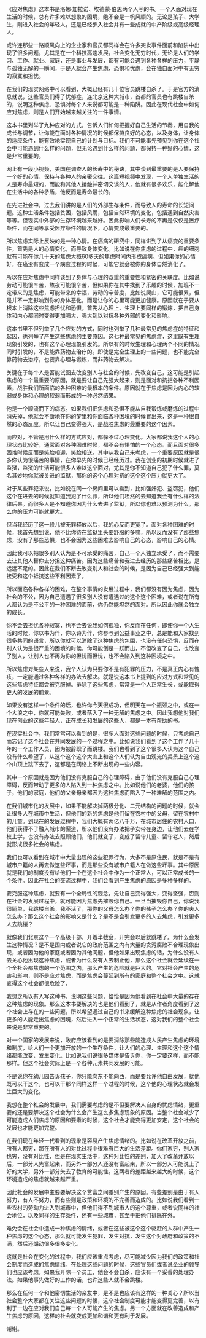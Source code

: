 《应对焦虑》这本书是洛娜·加拉诺、埃德蒙·伯恩两个人写的书。一个人面对现在生活的时候，总有许多难以想象的困境，绝不会是一帆风顺的。无论是孩子、大学生，刚进入社会的年轻人，还是已经步入社会并有一些成就的中产阶级或高级经理人。

或许连那些一路顺风向上的企业家和官员都同样会在许多突发事件面前和陷阱中出现了很多问题，尤其是在一个科技高速发展，社会变化无穷时代，无论是人们的学习、工作、就业、家庭，还是事业与发展，都有可能会遇到各种各样的压力，平静与孤独无解的一瞬间，于是人就会产生焦虑、恐惧和忧虑，会在独自面对中有无穷的寂寞和担忧。

在我们的现实网络中可以看到，大概已经有几十位官员跳楼自杀了。于是官方的消息就说，这些官员们得了忧郁症，连北京这种大城市，首都的官员也有跳楼自杀的，说明这种焦虑、恐惧对每个人来说都可能是一种陷阱。因此在现代社会中如何应对焦虑，则是人们开始越来越关注的一件事情。

这本书里列举了九种应对的方式，告诉人们如何把握好自己生活的节奏，用自我的成长与调节，让你能在面对各种情况的时候都保持良好的心态，以及身体，让身体的适应条件，能有效地实现自己的计划与目标。我们不可能事先预见到你在这个社会中可能遇到什么样的问题，但无论遇到什么样的问题，都保持一种好的心情，这是非常重要的。

网上有一段小视频，美国在调查人的长寿中的秘诀，其中谈到最重要的是人要保持一个好的心情，保持与各种人的亲密交往。这篇短视频中发现，一个人单独生活的人是寿命最短的，而能和其他人接触并密切交谈的人，他就有很多欢乐，能化解他在生活中的各种矛盾，他反而是寿命最长的。

在先进社会中，过去我们讲的是人们的外部生存条件，而导致人的寿命的长短问题。这种生活条件包括贫困，包括风雨，包括自然环境的变化，包括遇到自然灾害等等。但现实中外部的生存环境越来越好。因此影响人们长寿的不再是仅仅是医疗条件，而在同等享受医疗条件的情况下，心情变成最重要的。

所以焦虑实际上反映的是一种心情。在癌病的研究中，同样讲到了从癌变的重要条件，首先是人的心情变化，而导致身体变化。比如说在你焦虑的过程中，癌的细胞就有可能在你几十天的焦虑大概60多天的焦虑时间内形成癌病。但如果你的心情好，在癌没有变成一个病变过程的时候，可能它就会被你的身体自然消化了。

所以在应对焦虑中同样谈到了身体与心理的双重的重要性和紧密的关联度。比如说劳动可能很辛苦，熬夜可能很辛苦，但如果你在其中找到了乐趣的时候，加班不一定带来的是焦虑，可能带来的幸福，劳动的辛苦度，比如说爬山，它可能很累，但是并不一定影响到你的身体恶化，而是让你的心里可能更加健康。原因就在于要从根本上消除这些焦虑担忧和恐惧。首先从心理上、生理上要同样的锻炼，把自己身体和内心都同时变得更加强大，强大到以对抗各种外部的变化和影响。

这本书里不但列举了几个应对的方式，同时也列举了几种最常见的焦虑症的特征和起因，也列举了产生这些焦虑的主要原因。这七种最常见的焦虑症，这里既有生理现象引发的，也有这个心理现象引发的。所以有的时候生理和心理两个不同的情况同时引发的，不是能靠药物去治疗的。即使是完全生理上的一些问题，也不能完全靠药物去治疗，也要靠心理与锻炼，而非药物去解决。

关键在于每个人是否能试图去改变别人与社会的时候，先改变自己，这可能是引起焦虑的一个最重要的原因，就是要让自己先强大起来，则是面对和抗拒各种不利因素，战胜我们所面临的各种困难的最根本的条件。原因就在于焦虑是因为内心的软弱或身体和心理的软弱而形成的一种必然结果。

他是一个顺流而下的病态。如果我们把焦虑和恐惧不能从自我锻炼或磨炼的过程中消失掉，他就会不断地在你的梦里和你面临各种困境的时候冒出来，这是一种很自然的心态反应。所以让自己变得强大，是战胜焦虑的最重要的这个因素。 

而应对，不管是用什么样的方式应对，都躲不过心理变化。大家都说我这个人的心理状态比较好，通常面对各种困难时候，都不会有惧怕的一个心态。而且面对很多困难时候反而是笑脸相迎，笑脸相送。其中从我自己来考虑，一个重要原因就是很多你认为很痛苦的事情，在你早先的时候已经经历过。我在创业的初期时候就进了监狱，监狱的生活可能很多人难以这个面对，尤其是你不知道自己犯了什么罪，莫名其妙地你就被关进的监狱，那你的这个心理对抗的这个这个压力就更大了。

对于某些罪犯来说，比如说在同一个房间里可以看到，比如强奸犯、盗窃犯，他们这个在进去的时候就知道我犯了什么罪，所以他们坦然的去知道我会有什么样的法律后果。而很多人是不知道你因为什么去进了监狱，所以你也难以预测为什么。那么你的压力可能就更大。

但当我经历了这一段儿被无罪释放以后，我的心反而更宽了。面对各种困难的时候，我首先想到说，他不比你待在监狱里头要舒服的多嘛，所以反而没有了那些焦虑，没有了那些恐惧，也不会因为这些困难去影响自己的心态，影响自己的心情。

因此我可以把很多别人认为是不可承受的痛苦，自己一个人独立承受了，而不需要去让其他人替你去分担这种痛苦。因为这些痛苦和我过去经历的那些痛苦相比，是远远不足的。因此在我们不断去改变别人和社会的时候，是因为自己已经强大到能接受和这个抵抗这些不利因素了。

所以面临各种各样的困难，在整个事情的发展过程中，我们都没有因为焦虑，因为社会的不公，因为自己遭遇了很多别人没有遭遇过的这个这个困难，或者说在所有人都认为是不公平的一种困难的面前，你仍然能坦然的面对。所以因此你就会独立的成长。

你不会去担忧各种寂寞，也不会去说我如何孤独，你反而在任何，即使你一个人生活的时候，你以书为伴，你以诗为伴，你参与到公益事业之中，总是能和大家找到很多共同的语言，所以你就可以消除了这种焦虑的包围，也没有任何恐惧，反而在别人认为是很严重的困境的时候，你可能倒是一跃而出，不但改变了自己，也改变了别人，让别人也不再为你的担忧而担忧，也不会陷入到这种困境之中。

所以焦虑对某些人来说，我个人认为只要你不是有犯罪的压力，不是真正内心有愧疚，一定能通过各种各样的办法去解决。就是说这本书上提到的应对方式和常见的这些焦虑特征都会被克服掉。排除了这些焦虑，常常是一个人正常生长，或能取得更大的发展的前景。

如果没有这样一个条件的话，也许你今天很成功，但明天在一个瓶颈之中，或在一个大浪之中，你就可能失败，或者落入了一种无解的焦虑之中。因此我想他对我们现在创业的这些年轻人，正在成长和发展的这些人，都是一本有帮助的书。

在现实社会中，我们常常可以看到的是，很多人面对这些问题的时候，只考虑自己而忘记了这个社会在共同发展的一个过程之中。比如说我们看到了这个工作了几十年的一个工作人员，因为被辞职了而跳楼。我们也看到了这个很多人认为这个自己没有什么希望了，从这个这个这个大山上和这个人们认为自由观光的美景上这个这个山顶上跳下去了，这都是在网络上不断出现的一些内容。

其中一个原因就是因为他们没有克服自己的心理障碍，由于他们没有克服自己心理障碍，反而带动了更多的人陷入到一种焦虑之中。比如说他们的老婆，他们的孩子，他们的家庭，他们的父亲母亲都因为这种焦虑而陷入了一种难解的范围之内。 

在我们城市化的发展中，如果不能解决掉两极分化、二元结构的问题的时候，就会让很多人在城市中生活，但他们的新的焦虑是他们留在农村中的父母，留在农村中的儿童。到现在的发展过程中，我们大概有两亿八千万，在城市居住的农村人口，他们获得不了融入城市的渠道，所以他们没有办法把子女带在身边，让他们去在学校上学，也没有办法去照顾他们，他们就变了，变成了留守儿童、留守老人，然后就形成很多社会的焦虑。

我们也可以看到在城市中大量出现的这些犯罪行为，大多不是原住民，就是不是有城市户籍的人再去做这些坏事，而是那些没有城市户籍人在做这些坏事。其中原因就是我们的制度没有给他们一个在这个社会中作为一个正常人，可以正常成长的一个条件。因此在社会的交流过程中，我们会看到产生焦虑的原因是多种多样的。

要克服这种焦虑，就要有一个全局性的观念，先让自己变得强大，变得坚强，否则在社会的发展过程中，就可能因为焦虑先摧毁你自己。一旦当摧毁你自己，你说我很简单，我跳楼自杀，我不活了，那你的父母怎么办？你的孩子怎么办？你的夫人怎么办？那么这个社会的影响又是什么？是不是会引发更多的人去焦虑，引发更多人去跳楼？
 
就像我们北京这个一个高级干部，开着半截会，开完会以后就跳楼了。为什么会发生这种情况？是不是国内或者说它的政府范围之内有大量的贪污腐败不合理现象出现，或者因为他的家庭或者因为其他问题，但他如果出现焦虑的话，为什么没有人去关心他出现这种焦虑，或者为什么没有人去制止他，那么这个社会就会延续在一个全社会都焦虑的一个范围之内，那么产生的危险就是巨大的。它对社会产生的危害和影响，则不是应对焦虑，而是焦虑会蔓延到所有的家庭和整个社会之中。这就变得这个社会都很危险了。

我想之所以有人写这种书，说明这些问题，恰恰是因为他看到在社会中大量的存在这种焦虑的现象。那么这本书要解决的也是他们看到了，就是从作者角度看到了这个社会上存在的一些问题，所以希望通过自己的书来缓解这种焦虑的社会现象，让更多的人能走出焦虑的困境，然后进入一个正常的生活状态，这对我们的整个社会来说是非常重要的。

对一个国家的发展来说，政府应该看到的是要消除那些能造成人民产生焦虑的环境和制度，给人们一个更加开放的一个生存条件，让人们的心理、生理和这个这个情绪都能改变，发生变化。比如说我们说很多媒体是告诉你，你一定要这样，而不能那样。但这个社会实际上是一个各种元素共同发展的可能。

不是说你在幼儿园告诉孩子，你只能向东不能向西，而是要允许他自由发展，就他既可以干这个，也可以干那个同样这样一个过程的时候，这个他的心理状态就会发生巨大的变化。

我想在整个社会的发展中，我们需要考虑的是不但要解决人自身的忧虑情绪，更重要的还是要解决这个社会为什么会产生这么多焦虑现象的原因。当整个社会减少了可能造成人们焦虑的原因和要素的时候，这个社会才能变得更加安定，这个社会的发展也才能更加完整。

在我们现在年轻一代看到的现象是容易产生焦虑情绪的。比如说在改革开放之前，所有人都穷，那在所有人的对比过程中很难有巨大的生活差距。你们家穷，别人家也穷，没有对比性，但是在现实生活中，这种对比性的差别，加大了改革开放以后，一部分人先富起来，而另外一部分人还没有富起来，所以一部分人可能说上了好的大学，另外一部分失去了教育的可能性。这两者的差距越来越大的时候，这个环境造成的焦虑就越来越严重。

因此社会的发展中主要要解决这个贫富之间差别产生的原因。有些差别是由于有人努力，有人不努力，而有些则是政策和环境的不完善而造成的。比如说我们看到一些农村的劳动力进入到城市中，但他们得不到城市人的这个尊重，或者说同样的社会地位，以及同样的生存条件，还有一些城市，甚至于把他们排除在外。

难免会在社会中造成一种焦虑的情绪，或者在这些被这个这个驱赶的人群中产生一种焦虑的这个心态，那么就可能发生犯罪，发生对抗，发生这个对政府和政策的不满，然后还煽动很多很多变化。

这就是社会在变化的过程中，我们应该重点考虑，尽可能减少因为我们的政策和社会制度而造成的焦虑情绪。在处理这些问题的时候，这些官员们或者说企业的领导们也应该考虑，如果我开除一个员工，他会不会自杀，应该有一个妥善的处理办法。如果他事先做好的工作的话，也许这些人就不会跳楼。

那么在任何一个和他密切生活的亲友中，是不是也应该有这样的一种关心？所以当社会整个大家都在关注这些问题的时候，这个社会制度可能才能变得更完善，以有利于一边在应对我们自己每一个人可能产生的焦虑。另一个方面就在改善造成和产生焦虑的原因，这样的社会就变成更加和谐和更有利于发展。

谢谢。